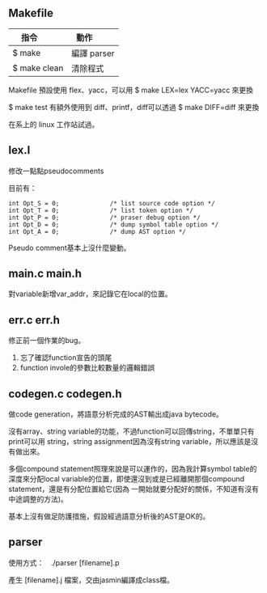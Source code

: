 Makefile
----------------------------------------

| 指令         | 動作           |
| ------------ | -------------- |
|$ make        | 編譯 parser    |
|$ make clean  | 清除程式       |

Makefile 預設使用 flex、yacc，可以用 $ make LEX=lex YACC=yacc 來更換

$ make test 有額外使用到 diff、printf，diff可以透過 $ make DIFF=diff 來更換

在系上的 linux 工作站試過。

lex.l
----------------------------------------

修改一點點pseudocomments

目前有：

```
int Opt_S = 0;				/* list source code option */
int Opt_T = 0;				/* list token option */
int Opt_P = 0;				/* praser debug option */
int Opt_D = 0;				/* dump symbol table option */
int Opt_A = 0;				/* dump AST option */
```

Pseudo comment基本上沒什麼變動。

main.c main.h
----------------------------------------

對variable新增var_addr，來記錄它在local的位置。

err.c err.h
----------------------------------------

修正前一個作業的bug。

1. 忘了確認function宣告的頭尾
2. function invole的參數比較數量的邏輯錯誤

codegen.c codegen.h
----------------------------------------

做code generation，將語意分析完成的AST輸出成java bytecode。

沒有array、string variable的功能，不過function可以回傳string，不單單只有print可以用
string，string assignment因為沒有string variable，所以應該是沒有做出來。

多個compound statement照理來說是可以運作的，因為我計算symbol table的深度來分配local
variable的位置，即使還沒到或是已經離開那個compound statement，還是有分配位置給它(因為
一開始就要分配好的關係，不知道有沒有中途調整的方法)。

基本上沒有做足防護措施，假設經過語意分析後的AST是OK的。

parser
----------------------------------------

使用方式：　./parser [filename].p

產生 [filename].j 檔案，交由jasmin編譯成class檔。
